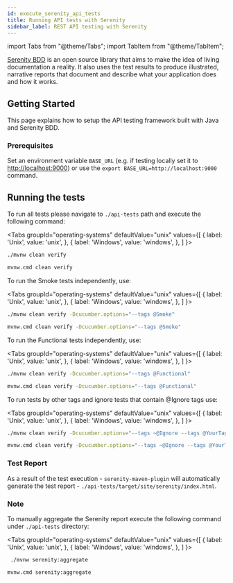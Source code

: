 ```yaml
---
id: execute_serenity_api_tests
title: Running API tests with Serenity
sidebar_label: REST API testing with Serenity
---
```


import Tabs from "@theme/Tabs";
import TabItem from "@theme/TabItem";

[Serenity BDD](https://serenity-bdd.github.io/theserenitybook/latest/index.html) is an open source library that aims to make the idea of living documentation a reality.
It also uses the test results to produce illustrated, narrative reports that document and describe what your application does and how it works.

## Getting Started

This page explains how to setup the API testing framework built with Java and Serenity BDD.

### Prerequisites

Set an environment variable `BASE_URL` (e.g. if testing locally set it to <http://localhost:9000>) or use the `export BASE_URL=http://localhost:9000` command.

## Running the tests

To run all tests please navigate to `./api-tests` path and execute the following command:

 <Tabs
   groupId="operating-systems"
   defaultValue="unix"
   values={[
     { label: 'Unix', value: 'unix', },
     { label: 'Windows', value: 'windows', },
   ]
 }>
  <TabItem value="unix">

  ```bash
  ./mvnw clean verify
  ```

  </TabItem>
  <TabItem value="windows">

  ```bash
  mvnw.cmd clean verify
  ```

  </TabItem>
 </Tabs>

To run the Smoke tests independently, use:

 <Tabs
   groupId="operating-systems"
   defaultValue="unix"
   values={[
     { label: 'Unix', value: 'unix', },
     { label: 'Windows', value: 'windows', },
   ]
 }>
  <TabItem value="unix">

  ```bash
  ./mvnw clean verify -Dcucumber.options="--tags @Smoke"
  ```

  </TabItem>
  <TabItem value="windows">

  ```bash
  mvnw.cmd clean verify -Dcucumber.options="--tags @Smoke"
  ```

  </TabItem>
 </Tabs>

To run the Functional tests independently, use:

 <Tabs
   groupId="operating-systems"
   defaultValue="unix"
   values={[
     { label: 'Unix', value: 'unix', },
     { label: 'Windows', value: 'windows', },
   ]
 }>
  <TabItem value="unix">

  ```bash
  ./mvnw clean verify -Dcucumber.options="--tags @Functional"
  ```

  </TabItem>
  <TabItem value="windows">

  ```bash
  mvnw.cmd clean verify -Dcucumber.options="--tags @Functional"
  ```

  </TabItem>
 </Tabs>

To run tests by other tags and ignore tests that contain @Ignore tags use:

 <Tabs
   groupId="operating-systems"
   defaultValue="unix"
   values={[
     { label: 'Unix', value: 'unix', },
     { label: 'Windows', value: 'windows', },
   ]
 }>
  <TabItem value="unix">

  ```bash
  ./mvnw clean verify -Dcucumber.options="--tags ~@Ignore --tags @YourTag"
  ```

  </TabItem>
  <TabItem value="windows">

  ```bash
  mvnw.cmd clean verify -Dcucumber.options="--tags ~@Ignore --tags @YourTag"
  ```

  </TabItem>
 </Tabs>

<h3> Test Report </h3>

As a result of the test execution - `serenity-maven-plugin` will automatically generate the test report - `./api-tests/target/site/serenity/index.html`.

### Note

To manually aggregate the Serenity report execute the following command under `./api-tests` directory:

 <Tabs
   groupId="operating-systems"
   defaultValue="unix"
   values={[
     { label: 'Unix', value: 'unix', },
     { label: 'Windows', value: 'windows', },
   ]
 }>
  <TabItem value="unix">

  ```bash
   ./mvnw serenity:aggregate
  ```

  </TabItem>
  <TabItem value="windows">

  ```bash
  mvnw.cmd serenity:aggregate
  ```

  </TabItem>
 </Tabs>
 
